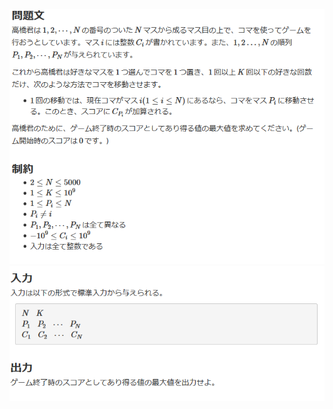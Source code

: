 ![question](https://github.com/kimura-12/AtCoder_Training/blob/master/AtCoder_Beginner_Contest/ABC175/D.Moving_Piece/question1.png)
![question](https://github.com/kimura-12/AtCoder_Training/blob/master/AtCoder_Beginner_Contest/ABC175/D.Moving_Piece/question2.png)
